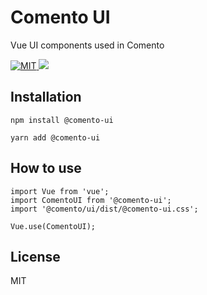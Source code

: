 # Comento UI
Vue UI components used in Comento

<a href="https://github.com/comento/comento-ui/blob/master/LICENSE">
    <img
      src="https://img.shields.io/github/license/mashape/apistatus.svg"
      alt="MIT"
    >
  </a>
<a title="deploy" href="https://github.com/algolia/shipjs" rel="nofollow">
    <img src="https://img.shields.io/badge/deploy-🛳%20Ship.js-blue?style=flat" />
</a>
  

## Installation
```
npm install @comento-ui

yarn add @comento-ui
```

## How to use
```vue
import Vue from 'vue';
import ComentoUI from '@comento-ui';
import '@comento/ui/dist/@comento-ui.css';

Vue.use(ComentoUI);
```

## License
MIT
